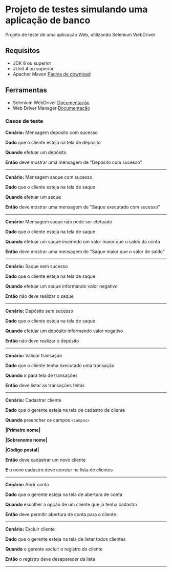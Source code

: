# Projeto de testes simulando uma aplicação de banco

Projeto de teste de uma aplicação Web, utilizando Selenium WebDriver

## Requisitos

* JDK 8 ou superior
* JUnit 4 ou superior
* Apacher Maven [Página de download](https://maven.apache.org/download.cgi)

## Ferramentas
* Selenium WebDriver [Documentação](https://www.selenium.dev/documentation/en/webdriver/)
* Web Driver Manager [Documentação](https://github.com/bonigarcia/webdrivermanager)

### Casos de teste

**Cenário:** Mensagem deposito com sucesso

**Dado** que o cliente esteja na tela de depósito

**Quando** efetuar um depósito

**Então** deve mostrar uma mensagem de "Depósito com sucesso"

-----------------------------------------
**Cenário:** Mensagem saque com sucesso

**Dado** que o cliente esteja na tela de saque

**Quando** efetuar um saque

**Então** deve mostrar uma mensagem de "Saque executado com sucesso"

-----------------------------------------
**Cenário:** Mensagem saque não pode ser efetuado

**Dado** que o cliente esteja na tela de saque

**Quando** efetuar um saque inserindo um valor maior que o saldo da conta

**Então** deve mostrar uma mensagem de "Saque maior que o valor de saldo"

-----------------------------------------

**Cenário:** Saque sem sucesso

**Dado** que o cliente esteja na tela de saque

**Quando** efetuar um saque informando valor negativo

**Então** não deve realizar o saque

-----------------------------------------

**Cenário:** Depósito sem sucesso

**Dado** que o cliente esteja na tela de saque

**Quando** efetuar um depósito informando valor negativo

**Então** não deve realizar o depósito

-----------------------------------------
**Cenário:** Validar transação

**Dado** que o cliente tenha executado uma transação

**Quando** ir para tela de transações

**Então** deve listar as transações feitas

-----------------------------------------

**Cenário:** Cadastrar cliente

**Dado** que o gerente esteja na tela de cadastro de cliente

**Quando** preencher os campos ``<campos>``

**|Primeiro nome|**
   
**|Sobrenome nome|**

**|Código postal|**   

**Então** deve cadastrar um novo cliente

**E** o novo cadastro deve constar na lista de clientes

-----------------------------------------

**Cenário:** Abrir conta

**Dado** que o gerente esteja na tela de abertura de conta

**Quando** escolher a opção de um cliente que já tenha cadastro

**Então** deve permitir abertura de conta para o cliente

-----------------------------------------

**Cenário:** Excluir cliente

**Dado** que o gerente esteja na tela de listar todos clientes

**Quando** o gerente excluir o registro do cliente

**Então** o registro deve desaparecer da lista

-----------------------------------------
